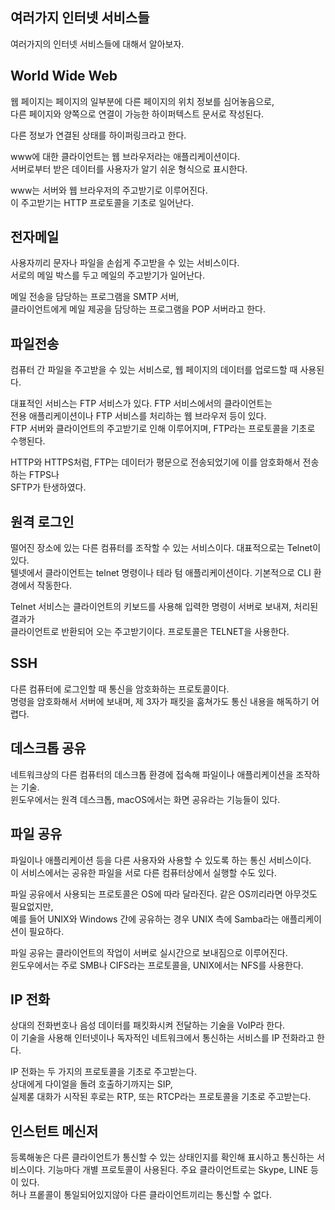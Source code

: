 ## 여러가지 인터넷 서비스들

여러가지의 인터넷 서비스들에 대해서 알아보자.

## World Wide Web

웹 페이지는 페이지의 일부분에 다른 페이지의 위치 정보를 심어놓음으로,  
다른 페이지와 양쪽으로 연결이 가능한 하이퍼텍스트 문서로 작성된다.

다른 정보가 연결된 상태를 하이퍼링크라고 한다.

www에 대한 클라이언트는 웹 브라우저라는 애플리케이션이다.  
서버로부터 받은 데이터를 사용자가 알기 쉬운 형식으로 표시한다.

www는 서버와 웹 브라우저의 주고받기로 이루어진다.  
이 주고받기는 HTTP 프로토콜을 기초로 일어난다.

## 전자메일

사용자끼리 문자나 파일을 손쉽게 주고받을 수 있는 서비스이다.  
서로의 메일 박스를 두고 메일의 주고받기가 일어난다.

메일 전송을 담당하는 프로그램을 SMTP 서버,  
클라이언트에게 메일 제공을 담당하는 프로그램을 POP 서버라고 한다.

## 파일전송

컴퓨터 간 파일을 주고받을 수 있는 서비스로, 웹 페이지의 데이터를 업로드할 때 사용된다.

대표적인 서비스는 FTP 서비스가 있다. FTP 서비스에서의 클라이언트는  
전용 애플리케이션이나 FTP 서비스를 처리하는 웹 브라우저 등이 있다.  
FTP 서버와 클라이언트의 주고받기로 인해 이루어지며, FTP라는 프로토콜을 기초로 수행된다.

HTTP와 HTTPS처럼, FTP는 데이터가 평문으로 전송되었기에 이를 암호화해서 전송하는 FTPS나  
SFTP가 탄생하였다.

## 원격 로그인

떨어진 장소에 있는 다른 컴퓨터를 조작할 수 있는 서비스이다. 대표적으로는 Telnet이 있다.  
텔넷에서 클라이언트는 telnet 명령이나 테라 텀 애플리케이션이다. 기본적으로 CLI 환경에서 작동한다.

Telnet 서비스는 클라이언트의 키보드를 사용해 입력한 명령이 서버로 보내져, 처리된 결과가  
클라이언트로 반환되어 오는 주고받기이다. 프로토콜은 TELNET을 사용한다.

## SSH

다른 컴퓨터에 로그인할 때 통신을 암호화하는 프로토콜이다.  
명령을 암호화해서 서버에 보내며, 제 3자가 패킷을 훔쳐가도 통신 내용을 해독하기 어렵다.

## 데스크톱 공유

네트워크상의 다른 컴퓨터의 데스크톱 환경에 접속해 파일이나 애플리케이션을 조작하는 기술.  
윈도우에서는 원격 데스크톱, macOS에서는 화면 공유라는 기능들이 있다.

## 파일 공유

파일이나 애플리케이션 등을 다른 사용자와 사용할 수 있도록 하는 통신 서비스이다.  
이 서비스에서는 공유한 파일을 서로 다른 컴퓨터상에서 실행할 수도 있다.

파일 공유에서 사용되는 프로토콜은 OS에 따라 달라진다. 같은 OS끼리라면 아무것도 필요없지만,  
예를 들어 UNIX와 Windows 간에 공유하는 경우 UNIX 측에 Samba라는 애플리케이션이 필요하다.

파일 공유는 클라이언트의 작업이 서버로 실시간으로 보내짐으로 이루어진다.  
윈도우에서는 주로 SMB나 CIFS라는 프로토콜을, UNIX에서는 NFS를 사용한다.

## IP 전화

상대의 전화번호나 음성 데이터를 패킷화시켜 전달하는 기술을 VoIP라 한다.  
이 기술을 사용해 인터넷이나 독자적인 네트워크에서 통신하는 서비스를 IP 전화라고 한다.

IP 전화는 두 가지의 프로토콜을 기초로 주고받는다.  
상대에게 다이얼을 돌려 호출하기까지는 SIP,  
실제롣 대화가 시작된 후로는 RTP, 또는 RTCP라는 프로토콜을 기초로 주고받는다.

## 인스턴트 메신저

등록해놓은 다른 클라이언트가 통신할 수 있는 상태인지를 확인해 표시하고 통신하는 서비스이다.
기능마다 개별 프로토콜이 사용된다. 주요 클라이언트로는 Skype, LINE 등이 있다.  
허나 프롵콜이 통일되어있지않아 다른 클라이언트끼리는 통신할 수 없다.
